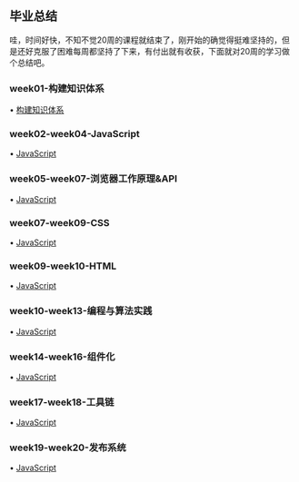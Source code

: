## 毕业总结
哇，时间好快，不知不觉20周的课程就结束了，刚开始的确觉得挺难坚持的，但是还好克服了困难每周都坚持了下来，有付出就有收获，下面就对20周的学习做个总结吧。

### week01-构建知识体系
• [构建知识体系](https://github.com/wpngpeng/Frontend-01-Template/tree/master/week01)

### week02-week04-JavaScript
• [JavaScript](https://github.com/wpngpeng/Frontend-01-Template/tree/master/week02)

### week05-week07-浏览器工作原理&API
• [JavaScript](https://github.com/wpngpeng/Frontend-01-Template/tree/master/week05)

### week07-week09-CSS
• [JavaScript](https://github.com/wpngpeng/Frontend-01-Template/tree/master/week07)

### week09-week10-HTML
• [JavaScript](https://github.com/wpngpeng/Frontend-01-Template/tree/master/week09)

### week10-week13-编程与算法实践
• [JavaScript](https://github.com/wpngpeng/Frontend-01-Template/tree/master/week10)

### week14-week16-组件化
• [JavaScript](https://github.com/wpngpeng/Frontend-01-Template/tree/master/week14)

### week17-week18-工具链
• [JavaScript](https://github.com/wpngpeng/Frontend-01-Template/tree/master/week17)

### week19-week20-发布系统
• [JavaScript](https://github.com/wpngpeng/Frontend-01-Template/tree/master/week19)
